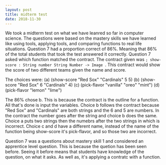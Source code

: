 ```yaml
---
layout: post
title: midterm test
date: 2018-11-30
---
```


We took a midterm test on what we have leanred so far in computer science. The questions were based on the mastery skills we have learned like using tools, applying tools, and comparing functions to real life situations. Question 7 had a proportion correct of 86%. Meaning that 86% of the total students that took the test answered it correctly. Question 7 asked which function matched the contract. The contract given was ```; show-score : String number String Number -> Image ```. This contract would show the score of two different teams given the name and score. 

The choices were: 
(a) (show-score "Red Sox" "Cardinals" 5 5)
(b) (show-score "Red Sox" 6 "Cardinals" 4)
(c) (pick-flavor "vanilla" "oreo" "mint") 
(d) (pick-flavor "lemon" "lime") 

The 86% chose b. This is because the contract is the outline for a function. All that's done is input the variables. Choice b follows the contract because "Red Sox" and "Cardinals" are both strings and the 6 and 5 are numbers. In the contract the number goes after the string and choice b does the same. Choice a puts two strings then the numebrs after the two strings in which is incorrect. Choice c and d have a different name, instead of the name of the function being show-score it's pick-flavor, and so those two are incorrect.

Question 7 was a questions about mastery skill 1 and considered an apprentice level question. This is because the quetion has been seen before. Seeing it before means that students have knowledge of the question, on what it asks. As well as, it's applying a contratc with a function.
